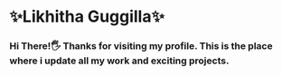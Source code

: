 # ✨Likhitha Guggilla✨
### Hi There!🖐️ Thanks for visiting my profile. This is the place where i update all my work and exciting projects.
